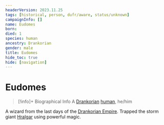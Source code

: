 ```yaml
---
headerVersion: 2023.11.25
tags: [historical, person, dufr/aware, status/unknown]
campaignInfo: []
name: Eudomes
born:
died: 1
species: human
ancestry: Drankorian
gender: male
title: Eudomes
hide_toc: true
hide: [navigation]
---
```

# Eudomes
>[!info]+ Biographical Info
> A [Drankorian](<../../history/drankorian-era/drankorian-empire.md>) [human](<../../species/humans/humans.md>), he/him
> 

A wizard from the last days of the [Drankorian Empire](<../../history/drankorian-era/drankorian-empire.md>). Trapped the storm giant [Hralgar](<../giants/hralgar.md>) using powerful magic. 


